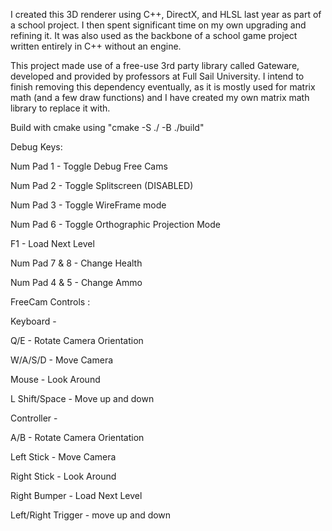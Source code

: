 I created this 3D renderer using C++, DirectX, and HLSL last year as part of a school project. I then spent significant time on my own upgrading and refining it. It was also used as the backbone of a school game project written entirely in C++ without an engine.

This project made use of a free-use 3rd party library called Gateware, developed and provided by professors at Full Sail University. I intend to finish removing this dependency eventually, as it is mostly used for matrix math (and a few draw functions) and I have created my own matrix math library to replace it with.

Build with cmake using "cmake -S ./ -B ./build"

Debug Keys:

Num Pad 1 - Toggle Debug Free Cams

Num Pad 2 - Toggle Splitscreen (DISABLED)

Num Pad 3 - Toggle WireFrame mode

Num Pad 6 - Toggle Orthographic Projection Mode

F1 - Load Next Level

Num Pad 7 & 8 - Change Health

Num Pad 4 & 5 - Change Ammo


FreeCam Controls :

Keyboard -

Q/E - Rotate Camera Orientation

W/A/S/D - Move Camera

Mouse - Look Around

L Shift/Space - Move up and down


Controller -

A/B - Rotate Camera Orientation

Left Stick - Move Camera

Right Stick - Look Around

Right Bumper - Load Next Level

Left/Right Trigger - move up and down

